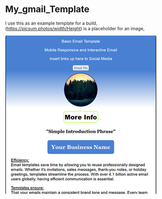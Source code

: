 <!-- note to self just push to deploy to github pages -->

# My_gmail_Template

I use this as an example template for a build,
(https://picsum.photos/width/Height) is a placeholder for an image,

![Image](emailReadme.png)
